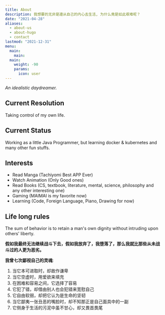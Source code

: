 ```yaml
---
title: About
description: 我想要的无非是遵从自己的内心去生活, 为什么竟是如此艰难呢？
date: "2021-04-28"
aliases:
  - about-us
  - about-hugo
  - contact
lastmod: "2021-12-31"
menu:
  main:
    main: 
  main:
    weight: -90
    params:
      icon: user
---
```


_An idealistic daydreamer._

## Current Resolution

Taking control of my own life.

## Current Status

Working as a little Java Programmer, but learning docker & kubernetes and many other fun stuffs.

## Interests

- Read Manga (Tachiyomi Best APP Ever)
- Watch Animation (Only Good ones)
- Read Books (CS, textbook, literature, mental, science, philosophy and any other interesting one)
- Gaming (MAIMAI is my favorite now)
- Learning (Code, Foreign Language, Piano, Drawing for now)

## Life long rules

The sum of behavior is to retain a man's own dignity without intruding upon others' liberty.

**假如我最终无法继续战斗下去，假如我放弃了，我堕落了，那么我就比那些从未战斗过的人更为恶劣。**

**我曾七次鄙视自己的灵魂**:

1. 当它本可进取时，却故作谦卑
2. 当它空虚时，用爱欲来填充
3. 在困难和容易之间，它选择了容易
4. 它犯了错，却借由别人也会犯错来宽慰自己
5. 它自由软弱，却把它认为是生命的坚韧
6. 当它鄙夷一张丑恶的嘴脸时，却不知那正是自己面具中的一副
7. 它侧身于生活的污泥中虽不甘心，却又畏首畏尾
